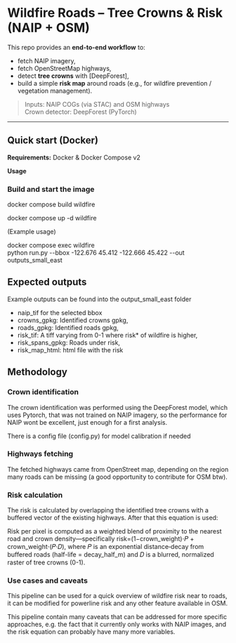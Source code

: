 # Wildfire Roads – Tree Crowns & Risk (NAIP + OSM)

This repo provides an **end-to-end workflow** to:
- fetch NAIP imagery,
- fetch OpenStreetMap highways,
- detect **tree crowns** with [DeepForest],
- build a simple **risk map** around roads (e.g., for wildfire prevention / vegetation management).

> Inputs: NAIP COGs (via STAC) and OSM highways  
> Crown detector: DeepForest (PyTorch)

---

## Quick start (Docker)

**Requirements:** Docker & Docker Compose v2

**Usage**
### Build and start the image

docker compose build wildfire

docker compose up -d wildfire

(Example usage)

docker compose exec wildfire \
  python run.py --bbox -122.676 45.412 -122.666 45.422 --out outputs_small_east

## Expected outputs

Example outputs can be found into the output_small_east folder

- naip_tif for the selected bbox
- crowns_gpkg: Identified crowns gpkg,
- roads_gpkg: Identified roads gpkg,
- risk_tif: A tiff varying from 0-1 where risk* of wildfire is higher,
- risk_spans_gpkg: Roads under risk,
- risk_map_html: html file with the risk

## Methodology

### Crown identification
The crown identification was performed using the DeepForest model, which uses Pytorch, that was not trained on NAIP imagery, so the performance for NAIP wont be excellent, just enough for a first analysis.

There is a config file (config.py) for model calibration if needed

### Highways fetching
The fetched highways came from OpenStreet map, depending on the region many roads can be missing (a good opportunity to contribute for OSM btw).

### Risk calculation
The risk is calculated by overlapping the identified tree crowns with a buffered vector of the existing highways. After that this equation is used:

Risk per pixel is computed as a weighted blend of proximity to the nearest road and crown density—specifically 
risk=(1−crown_weight)⋅𝑃 + crown_weight⋅(𝑃⋅𝐷), where 𝑃 is an exponential distance‐decay from buffered roads (half-life = decay_half_m) and 𝐷 is a blurred, normalized raster of tree crowns (0-1).


### Use cases and caveats

This pipeline can be used for a quick overview of wildfire risk near to roads, it can be modified for powerline risk and any other feature available in OSM. 

This pipeline contain many caveats that can be addressed for more specific approaches, e.g. the fact that it currently only works with NAIP images, and the risk equation can probably have many more variables.

